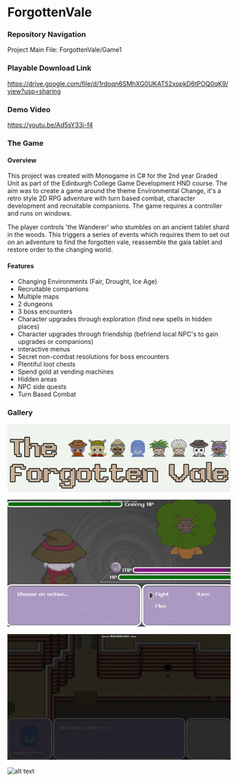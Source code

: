# ForgottenVale

### Repository Navigation 

Project Main File: ForgottenVale/Game1

### Playable Download Link 

https://drive.google.com/file/d/1rdoqn6SMhXG0UKAT52xopkD6tPOQ0qK9/view?usp=sharing

### Demo Video

https://youtu.be/Ad5sY33i-f4

### The Game

#### Overview
This project was created with Monogame in C# for the 2nd year Graded Unit as part of the Edinburgh College Game Development HND course. The aim was to create a game around the theme Environmental Change, it's a retro style 2D RPG adventure with turn based combat, character development and recruitable companions. The game requires a controller and runs on windows.

The player controls 'the Wanderer' who stumbles on an ancient tablet shard in the woods. This triggers a series of events which requires them to set out on an adventure to find the forgotten vale, reassemble the gaia tablet and restore order to the changing world. 

#### Features

* Changing Environments (Fair, Drought, Ice Age)
* Recruitable companions
* Multiple maps
* 2 dungeons 
* 3 boss encounters
* Character upgrades through exploration (find new spells in hidden places)
* Character upgrades through friendship (befriend local NPC's to gain upgrades or companions)
* interactive menus
* Secret non-combat resolutions for boss encounters
* Plentiful loot chests
* Spend gold at vending machines
* Hidden areas
* NPC side quests
* Turn Based Combat

### Gallery

![alt text](https://github.com/dv-dev-6000/ForgottenVale/blob/master/FV%20Gallery/Cap.PNG)

![alt text](https://github.com/dv-dev-6000/ForgottenVale/blob/master/FV%20Gallery/g-one.gif)

![alt text](https://github.com/dv-dev-6000/ForgottenVale/blob/master/FV%20Gallery/g-two.gif)

![alt text](https://github.com/dv-dev-6000/ForgottenVale/blob/master/FV%20Gallery/g-three.gif)

